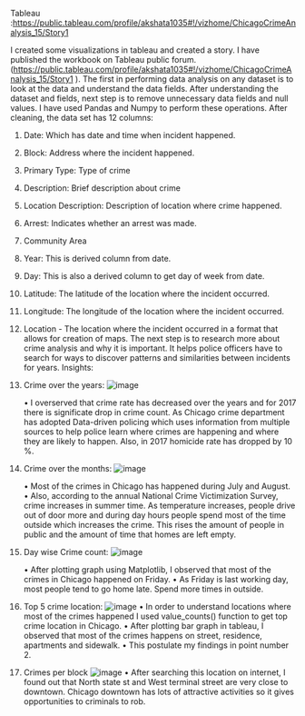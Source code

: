 Tableau :https://public.tableau.com/profile/akshata1035#!/vizhome/ChicagoCrimeAnalysis_15/Story1


I created some visualizations in tableau and created a story. I have published the workbook on Tableau public forum.(https://public.tableau.com/profile/akshata1035#!/vizhome/ChicagoCrimeAnalysis_15/Story1 ). The first in performing data analysis on any dataset is to look at the data and understand the data fields.
After understanding the dataset and fields, next step is to remove unnecessary data fields and null values. I have used Pandas and Numpy to perform these operations. 
After cleaning, the data set has 12 columns:
 1)	Date: Which has date and time when incident happened.
 2)	Block: Address where the incident happened.
 3)	Primary Type: Type of crime
 4)	Description: Brief description about crime
 5)	Location Description: Description of location where crime happened.
 6)	Arrest: Indicates whether an arrest was made.
 7)	Community Area
 8)	Year: This is derived column from date.
 9)	Day: This is also a derived column to get day of week from date.
 10)	Latitude: The latitude of the location where the incident occurred. 
 11)	Longitude: The longitude of the location where the incident occurred.
 12)	Location - The location where the incident occurred in a format that allows for creation of maps.
The next step is to research more about crime analysis and why it is important. It helps police officers have to search for ways to discover patterns and similarities between incidents for years.
Insights:
 1)	Crime over the years:
 ![image](https://user-images.githubusercontent.com/43126482/53515267-907b8e80-3a97-11e9-9335-ad875bfebd8d.png)
 
    •	I overserved that crime rate has decreased over the years and for 2017 there is significate drop in crime count. As Chicago crime       department has adopted Data-driven policing which uses information from multiple sources to help police learn where crimes are     happening and where they are likely to happen. Also, in 2017 homicide rate has dropped by 10 %.

 2)	Crime over the months:
 ![image](https://user-images.githubusercontent.com/43126482/53515347-c28cf080-3a97-11e9-918c-e7c5f10e097a.png)
 
    •	Most of the crimes in Chicago has happened during July and August.
    •	Also, according to the annual National Crime Victimization Survey, crime increases in summer time. As temperature increases,    people drive out of door more and during day hours people spend most of the time outside which increases the crime. This rises the amount of people in public and the amount of time that homes are left empty. 

 3)	Day wise Crime count:
 ![image](https://user-images.githubusercontent.com/43126482/53515370-d46e9380-3a97-11e9-973c-65a3b53195d0.png)
 
    •	After plotting graph using Matplotlib, I observed that most of the crimes in Chicago happened on Friday.
    •	As Friday is last working day, most people tend to go home late. Spend more times in outside. 

 4)	Top 5 crime location:
 ![image](https://user-images.githubusercontent.com/43126482/53515396-e5b7a000-3a97-11e9-9b74-c644e2e00aac.png)
    •	In order to understand locations where most of the crimes happened I used value_counts() function to get top crime location in      Chicago.
    •	After plotting bar graph in tableau, I observed that most of the crimes happens on street, residence, apartments and sidewalk.
    •	This postulate my findings in point number 2.

 5)	Crimes per block
 ![image](https://user-images.githubusercontent.com/43126482/53515433-f9fb9d00-3a97-11e9-94a1-2ebba20b20c6.png)
    •	After searching this location on internet, I found out that North state st and West terminal street are very close to downtown.  Chicago downtown has lots of attractive activities  so it gives opportunities to criminals to rob.
